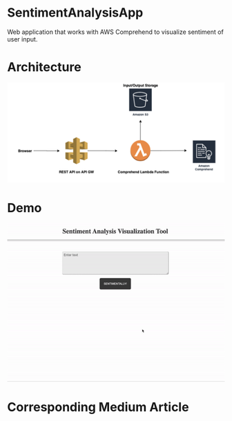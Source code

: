 # SentimentAnalysisApp
Web application that works with AWS Comprehend to visualize sentiment of user input.

# Architecture
<img src = "architecture.png">

# Demo
![](ezgif.com-gif-maker.gif)

# Corresponding Medium Article
